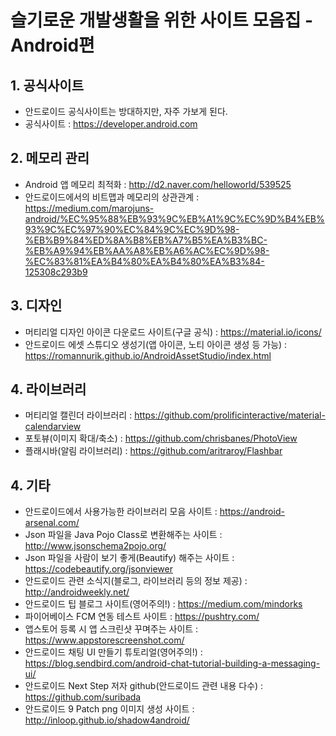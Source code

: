 # 슬기로운 개발생활을 위한 사이트 모음집 - Android편

## 1. 공식사이트
 - 안드로이드 공식사이트는 방대하지만, 자주 가보게 된다.
 - 공식사이트 : https://developer.android.com

## 2. 메모리 관리
- Android 앱 메모리 최적화 : http://d2.naver.com/helloworld/539525
- 안드로이드에서의 비트맵과 메모리의 상관관계 : https://medium.com/marojuns-android/%EC%95%88%EB%93%9C%EB%A1%9C%EC%9D%B4%EB%93%9C%EC%97%90%EC%84%9C%EC%9D%98-%EB%B9%84%ED%8A%B8%EB%A7%B5%EA%B3%BC-%EB%A9%94%EB%AA%A8%EB%A6%AC%EC%9D%98-%EC%83%81%EA%B4%80%EA%B4%80%EA%B3%84-125308c293b9


## 3. 디자인
 - 머티리얼 디자인 아이콘 다운로드 사이트(구글 공식) : https://material.io/icons/
 - 안드로이드 에셋 스튜디오 생성기(앱 아이콘, 노티 아이콘 생성 등 가능) : https://romannurik.github.io/AndroidAssetStudio/index.html

 ## 4. 라이브러리
 - 머티리얼 캘린더 라이브러리 : https://github.com/prolificinteractive/material-calendarview
 - 포토뷰(이미지 확대/축소) : https://github.com/chrisbanes/PhotoView 
 - 플래시바(알림 라이브러리) : https://github.com/aritraroy/Flashbar

## 4. 기타
 - 안드로이드에서 사용가능한 라이브러리 모음 사이트 : https://android-arsenal.com/
 - Json 파일을 Java Pojo Class로 변환해주는 사이트 : http://www.jsonschema2pojo.org/
 - Json 파일을 사람이 보기 좋게(Beautify) 해주는 사이트 : https://codebeautify.org/jsonviewer
 - 안드로이드 관련 소식지(블로그, 라이브러리 등의 정보 제공) : http://androidweekly.net/
 - 안드로이드 팁 블로그 사이트(영어주의!) : https://medium.com/mindorks  
 - 파이어베이스 FCM 연동 테스트 사이트 : https://pushtry.com/
 - 앱스토어 등록 시 앱 스크린샷 꾸며주는 사이트 : https://www.appstorescreenshot.com/
 - 안드로이드 채팅 UI 만들기 튜토리얼(영어주의!) : https://blog.sendbird.com/android-chat-tutorial-building-a-messaging-ui/
 - 안드로이드 Next Step 저자 github(안드로이드 관련 내용 다수) : https://github.com/suribada
 - 안드로이드 9 Patch png 이미지 생성 사이트 : http://inloop.github.io/shadow4android/

